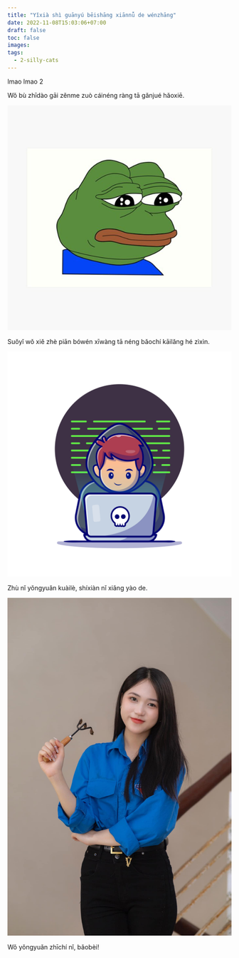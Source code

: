```yaml
---
title: "Yǐxià shì guānyú bēishāng xiānnǚ de wénzhāng"
date: 2022-11-08T15:03:06+07:00
draft: false
toc: false
images:
tags:
  - 2-silly-cats
---
```


lmao
lmao 2

Wǒ bù zhīdào gāi zěnme zuò cáinéng ràng tā gǎnjué hǎoxiē.

![xin loi](/posts/cats/xinloi.png)

Suǒyǐ wǒ xiě zhè piān bówén xīwàng tā néng bǎochí kāilǎng hé zìxìn.

![coding](/posts/cats/coding.png)

Zhù nǐ yǒngyuǎn kuàilè, shíxiàn nǐ xiǎng yào de.

![vuive](/posts/cats/vuive.png)

Wǒ yǒngyuǎn zhīchí nǐ, bǎobèi!
